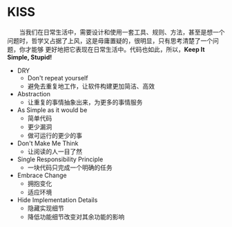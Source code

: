 # KISS
　　当我们在日常生活中，需要设计和使用一套工具、规则、方法，甚至是想一个问题时，哲学又占据了上风，这是毋庸置疑的，很明显，只有思考清楚了一个问题，你才能够
更好地把它表现在日常生活中。代码也如此，所以，__Keep It Simple, Stupid!__
* DRY
  * Don't repeat yourself
  * 避免去重复地工作，让软件构建更加简洁、高效
* Abstraction
  * 让重复的事情抽象出来，为更多的事情服务
* As Simple as it would be
  * 简单代码
  * 更少漏洞
  * 做可运行的更少的事
* Don't Make Me Think
  * 让阅读的人一目了然
* Single Responsibility Principle
  * 一块代码只完成一个明确的任务
* Embrace Change
  * 拥抱变化
  * 适应环境
* Hide Implementation Details
  * 隐藏实现细节
  * 降低功能细节改变对其余功能的影响

